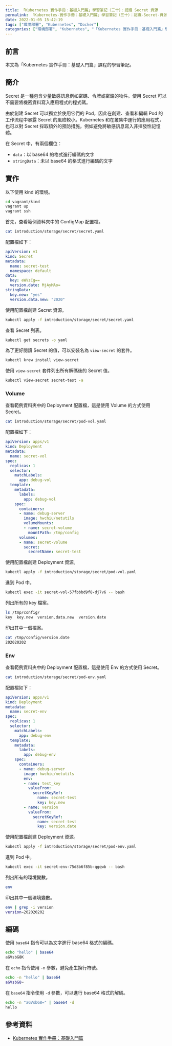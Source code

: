 ```yaml
---
title: 「Kubernetes 實作手冊：基礎入門篇」學習筆記（三十）：認識 Secret 資源
permalink: 「Kubernetes-實作手冊：基礎入門篇」學習筆記（三十）：認識-Secret-資源
date: 2022-01-05 15:42:19
tags: ["環境部署", "Kubernetes", "Docker"]
categories: ["環境部署", "Kubernetes", "「Kubernetes 實作手冊：基礎入門篇」學習筆記"]
---
```


## 前言

本文為「Kubernetes 實作手冊：基礎入門篇」課程的學習筆記。

## 簡介

Secret 是一種包含少量敏感訊息例如密碼、令牌或密鑰的物件。使用 Secret 可以不需要將機密資料寫入應用程式的程式碼。

由於創建 Secret 可以獨立於使用它們的 Pod，因此在創建、查看和編輯 Pod 的工作流程中暴露 Secret 的風險較小。Kubernetes 和在叢集中運行的應用程式，也可以對 Secret 採取額外的預防措施，例如避免將敏感訊息寫入非揮發性記憶體。

在 Secret 中，有兩個欄位：

- `data`：以 base64 的格式進行編碼的文字
- `stringData`：未以 base64 的格式進行編碼的文字

## 實作

以下使用 kind 的環境。

```BASH
cd vagrant/kind
vagrant up
vagrant ssh
```

首先，查看範例資料夾中的 ConfigMap 配置檔。

```BASH
cat introduction/storage/secret/secret.yaml
```

配置檔如下：

```YAML
apiVersion: v1
kind: Secret
metadata:
  name: secret-test
  namespace: default
data:
  key: eWVzCg==
  version.date: MjAyMAo=
stringData:
  key.new: "yes"
  version.data.new: "2020"
```

使用配置檔創建 Secret 資源。

```BASH
kubectl apply -f introduction/storage/secret/secret.yaml
```

查看 Secret 列表。

```BASH
kubectl get secrets -o yaml
```

為了更好閱讀 Secret 的值，可以安裝名為 `view-secret` 的套件。

```BASH
kubectl krew install view-secret
```

使用 `view-secret` 套件列出所有解碼後的 Secret 值。

```BASH
kubectl view-secret secret-test -a
```

### Volume

查看範例資料夾中的 Deployment 配置檔，這是使用 Volume 的方式使用 Secret。

```BASH
cat introduction/storage/secret/pod-vol.yaml
```

配置檔如下：

```YAML
apiVersion: apps/v1
kind: Deployment
metadata:
  name: secret-vol
spec:
  replicas: 1
  selector:
    matchLabels:
      app: debug-vol
  template:
    metadata:
      labels:
        app: debug-vol
    spec:
      containers:
      - name: debug-server
        image: hwchiu/netutils
        volumeMounts:
        - name: secret-volume
          mountPath: /tmp/config
      volumes:
      - name: secret-volume
        secret:
          secretName: secret-test
```

使用配置檔創建 Deployment 資源。

```BASH
kubectl apply -f introduction/storage/secret/pod-vol.yaml
```

進到 Pod 中。

```BASH
kubectl exec -it secret-vol-57fbbbd9f8-dj7v6 -- bash
```

列出所有的 key 檔案。

```BASH
ls /tmp/config/
key  key.new  version.data.new  version.date
```

印出其中一個檔案。

```BASH
cat /tmp/config/version.date
202020202
```

### Env

查看範例資料夾中的 Deployment 配置檔，這是使用 Env 的方式使用 Secret。

```BASH
cat introduction/storage/secret/pod-env.yaml
```

配置檔如下：

```YAML
apiVersion: apps/v1
kind: Deployment
metadata:
  name: secret-env
spec:
  replicas: 1
  selector:
    matchLabels:
      app: debug-env
  template:
    metadata:
      labels:
        app: debug-env
    spec:
      containers:
      - name: debug-server
        image: hwchiu/netutils
        env:
        - name: test_key
          valueFrom:
            secretKeyRef:
              name: secret-test
              key: key.new
        - name: version
          valueFrom:
            secretKeyRef:
              name: secret-test
              key: version.date
```

使用配置檔創建 Deployment 資源。

```BASH
kubectl apply -f introduction/storage/secret/pod-env.yaml
```

進到 Pod 中。

```BASH
kubectl exec -it secret-env-75d8b6f85b-qgqwb -- bash
```

列出所有的環境變數。

```BASH
env
```

印出其中一個環境變數。

```BASH
env | grep -i version
version=202020202
```

## 編碼

使用 `base64` 指令可以為文字進行 base64 格式的編碼。

```BASH
echo "hello" | base64
aGVsbG8K
```

在 `echo` 指令使用 `-n` 參數，避免產生換行符號。

```BASH
echo -n "hello" | base64
aGVsbG8=
```

在 `base64` 指令使用 `-d` 參數，可以進行 base64 格式的解碼。

```BASH
echo -n "aGVsbG8=" | base64 -d
hello
```

## 參考資料

- [Kubernetes 實作手冊：基礎入門篇](https://hiskio.com/courses/349/about)
